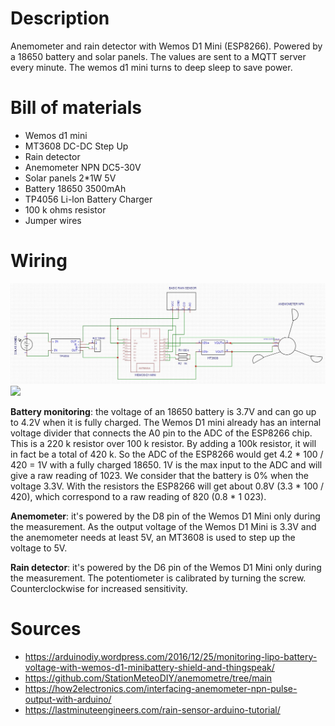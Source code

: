 # Description
Anemometer and rain detector with Wemos D1 Mini (ESP8266). Powered by a 18650 battery and solar panels. The values are sent to a MQTT server every minute. The wemos d1 mini turns to deep sleep to save power.

# Bill of materials
- Wemos d1 mini
- MT3608 DC-DC Step Up
- Rain detector
- Anemometer NPN DC5-30V
- Solar panels 2*1W 5V
- Battery 18650 3500mAh
- TP4056 Li-lon Battery Charger
- 100 k ohms resistor
- Jumper wires

# Wiring

<img src="docs/schema.jpg"/>
<img src="docs/20230908_173628.jpg"/>


**Battery monitoring**: the voltage of an 18650 battery is 3.7V and can go up to 4.2V when it is fully charged. 
The Wemos D1 mini already has an internal voltage divider that connects the A0 pin to the ADC of the ESP8266 chip. This is a 220 k resistor over 100 k resistor. By adding a 100k resistor, it will in fact be a total of 420 k. So the ADC of the ESP8266 would get 4.2 * 100 / 420 = 1V with a fully charged 18650. 1V is the max input to the ADC and will give a raw reading of 1023. We consider that the battery is 0% when the voltage 3.3V. With the resistors the ESP8266 will get about 0.8V (3.3 * 100 / 420), which correspond to a raw reading of 820 (0.8 * 1 023).

**Anemometer**: it's powered by the D8 pin of the Wemos D1 Mini only during the measurement. As the output voltage of the Wemos D1 Mini is 3.3V and the anemometer needs at least 5V, an MT3608 is used to step up the voltage to 5V.

**Rain detector**: it's powered by the D6 pin of the Wemos D1 Mini only during the measurement. The potentiometer is calibrated by turning the screw. Counterclockwise for increased sensitivity.


# Sources
- https://arduinodiy.wordpress.com/2016/12/25/monitoring-lipo-battery-voltage-with-wemos-d1-minibattery-shield-and-thingspeak/
- https://github.com/StationMeteoDIY/anemometre/tree/main
- https://how2electronics.com/interfacing-anemometer-npn-pulse-output-with-arduino/
- https://lastminuteengineers.com/rain-sensor-arduino-tutorial/

